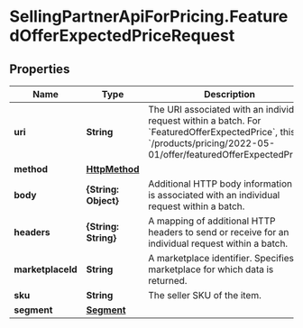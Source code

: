 # SellingPartnerApiForPricing.FeaturedOfferExpectedPriceRequest

## Properties

Name | Type | Description | Notes
------------ | ------------- | ------------- | -------------
**uri** | **String** | The URI associated with an individual request within a batch. For &#x60;FeaturedOfferExpectedPrice&#x60;, this is &#x60;/products/pricing/2022-05-01/offer/featuredOfferExpectedPrice&#x60;. | 
**method** | [**HttpMethod**](HttpMethod.md) |  | 
**body** | **{String: Object}** | Additional HTTP body information that is associated with an individual request within a batch. | [optional] 
**headers** | **{String: String}** | A mapping of additional HTTP headers to send or receive for an individual request within a batch. | [optional] 
**marketplaceId** | **String** | A marketplace identifier. Specifies the marketplace for which data is returned. | 
**sku** | **String** | The seller SKU of the item. | 
**segment** | [**Segment**](Segment.md) |  | [optional] 


